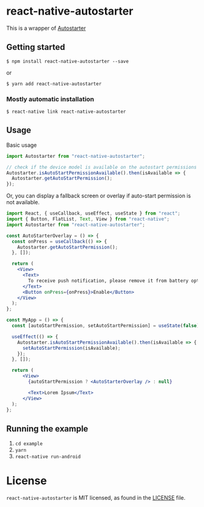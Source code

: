 # react-native-autostarter

This is a wrapper of [Autostarter](https://github.com/judemanutd/AutoStarter)

## Getting started

`$ npm install react-native-autostarter --save`

or

`$ yarn add react-native-autostarter`

### Mostly automatic installation

`$ react-native link react-native-autostarter`

## Usage

Basic usage

```javascript
import Autostarter from "react-native-autostarter";

// check if the device model is available on the autostart permissions
Autostarter.isAutoStartPermissionAvailable().then(isAvailable => {
  Autostarter.getAutoStartPermission();
});
```

Or, you can display a fallback screen or overlay if auto-start permission is not available.

```jsx
import React, { useCallback, useEffect, useState } from "react";
import { Button, FlatList, Text, View } from "react-native";
import Autostarter from "react-native-autostarter";

const AutoStarterOverlay = () => {
  const onPress = useCallback(() => {
    Autostarter.getAutoStartPermission();
  }, []);

  return (
    <View>
      <Text>
        To receive push notification, please remove it from battery optimization
      </Text>
      <Button onPress={onPress}>Enable</Button>
    </View>
  );
};

const MyApp = () => {
  const [autoStartPermission, setAutoStartPermission] = useState(false);

  useEffect(() => {
    Autostarter.isAutoStartPermissionAvailable().then(isAvailable => {
      setAutoStartPermission(isAvailable);
    });
  }, []);

  return (
      <View>
        {autoStartPermission ? <AutoStarterOverlay /> : null}

        <Text>Lorem Ipsum</Text>
      </View>
  );
};
```

## Running the example
1. `cd example`
2. `yarn`
3. `react-native run-android`

# License
`react-native-autostarter` is MIT licensed, as found in the [LICENSE](https://github.com/karlmarxlopez/react-native-autostarter/blob/master/LICENSE) file.
